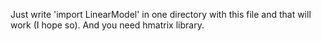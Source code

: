 Just write 'import LinearModel' in one directory with this file and that will work (I hope so). And you need hmatrix library.
